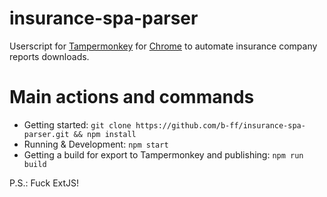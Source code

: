 # insurance-spa-parser

Userscript for [Tampermonkey](https://www.tampermonkey.net/) for [Chrome](https://chrome.google.com) to automate insurance company reports downloads.

# Main actions and commands

- Getting started: `git clone https://github.com/b-ff/insurance-spa-parser.git && npm install`
- Running & Development: `npm start`
- Getting a build for export to Tampermonkey and publishing: `npm run build`

P.S.: Fuck ExtJS!
